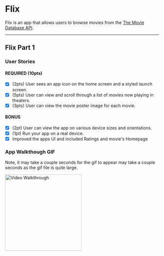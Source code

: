 # Flix
Flix is an app that allows users to browse movies from the [The Movie Database API](http://docs.themoviedb.apiary.io/#).

---

## Flix Part 1

### User Stories

#### REQUIRED (10pts)
- [X] (2pts) User sees an app icon on the home screen and a styled launch screen.
- [X] (5pts) User can view and scroll through a list of movies now playing in theaters.
- [X] (3pts) User can view the movie poster image for each movie.

#### BONUS
- [X] (2pt) User can view the app on various device sizes and orientations.
- [X] (1pt) Run your app on a real device.
- [X] Improved the apps UI and included Ratings and movie's Homepage
### App Walkthough GIF
Note, it may take a couple seconds for the gif to appear may take a couple seconds as the gif file is quite large.

<img src='FlixMovies.gif' title='Video Walkthrough' width=250><br>



